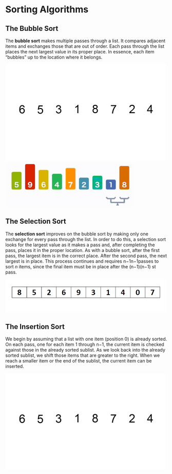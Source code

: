 # Sorting Algorithms



## The Bubble Sort


The **bubble sort** makes multiple passes through a list. 
It compares adjacent items and exchanges those that are out of order. 
Each pass through the list places the next largest value in its proper place. 
In essence, each item “bubbles” up to the location where it belongs.

![alt text](https://github.com/MSNAhamed/Learn-With-Source-Code/blob/master/Algorithms/Sorting-Algorithms/Bubble-sort.gif)
![alt text](https://github.com/MSNAhamed/Learn-With-Source-Code/blob/master/Algorithms/Sorting-Algorithms/BubbleSort_Avg_case.gif)

## The Selection Sort

The **selection sort** improves on the bubble sort by making only one exchange for every pass through the list.
 In order to do this, a selection sort looks for the largest value as it makes a pass and, after completing
 the pass, places it in the proper location. As with a bubble sort, after the first pass, the largest item is
 in the correct place. After the second pass, the next largest is in place. This process continues and requires 
 n−1n−1passes to sort _n_ items, since the final item must be in place after the (n−1)(n−1) st pass.

![alt text](https://github.com/MSNAhamed/Learn-With-Source-Code/blob/master/Algorithms/Sorting-Algorithms/Selection-Sort.gif)

## The Insertion Sort

We begin by assuming that a list with one item (position 0) is already sorted. On each pass, one for each item 1 
through n−1, the current item is checked against those in the already sorted sublist. As we look back into the 
already sorted sublist, we shift those items that are greater to the right. When we reach a smaller item or the 
end of the sublist, the current item can be inserted.

![alt text](https://github.com/MSNAhamed/Learn-With-Source-Code/blob/master/Algorithms/Sorting-Algorithms/Insertion-sort.gif)


